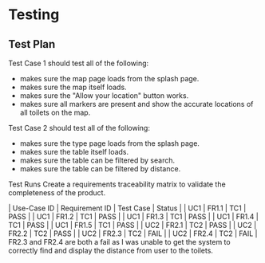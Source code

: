 # Testing

## Test Plan

Test Case 1 should test all of the following: <br>
- makes sure the map page loads from the splash page. <br>
- makes sure the map itself loads. <br>
- makes sure the "Allow your location" button works. <br>
- makes sure all markers are present and show the accurate locations of all toilets on the map. <br>

Test Case 2 should test all of the following: <br>
- makes sure the type page loads from the splash page. <br>
- makes sure the table itself loads. <br>
- makes sure the table can be filtered by search. <br>
- makes sure the table can be filtered by distance. <br>

Test Runs 
Create a requirements traceability matrix to validate the completeness of the product.

| Use-Case ID | Requirement ID | Test Case | Status |
| UC1         | FR1.1          | TC1       | PASS   |
| UC1         | FR1.2          | TC1       | PASS   |
| UC1         | FR1.3          | TC1       | PASS   |
| UC1         | FR1.4          | TC1       | PASS   |
| UC1         | FR1.5          | TC1       | PASS   |
| UC2         | FR2.1          | TC2       | PASS   |
| UC2         | FR2.2          | TC2       | PASS   |
| UC2         | FR2.3          | TC2       | FAIL   |
| UC2         | FR2.4          | TC2       | FAIL   |
<br>
FR2.3 and FR2.4 are both a fail as I was unable to get the system to correctly find and display the distance from user to the toilets.
